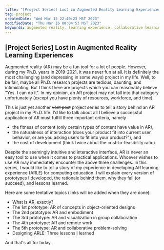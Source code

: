```yaml
---
title: "[Project Series] Lost in Augmented Reality Learning Experiences"
tag: project
createdDate: "Wed Mar 15 22:40:23 MST 2023"
modifiedDate: "Thu Mar 16 00:04:53 MST 2023"
keywords: augmented reality, learning experience, collaborative learning
---
```


## [Project Series] Lost in Augmented Reality Learning Experiences

Augmented reality (AR) may be a fun tool for a lot of people. However, during my Ph.D. years in 2019-2021, it was never fun at all. It is definitely the most challenging (and depressing in some ways) project in my life. Well, to be fair, maybe all Ph.D. research projects are tedious, daunting, and intimidating. But I think there are projects which you can reasonably believe "Yes. I can do it". In my opinion, an AR project may not fall into that category unfortunately (except you have plenty of resources, workforce, and time).

This is just yet another ~~vent post~~ project series to tell a story behind an AR project in my Ph.D. life. I'd like to talk about all I believe a successful application of AR must fulfill three important criteria, namely

* the fitness of content (only certain types of content have value in AR),
* the naturalness of interaction (does your product fit into current user behavior, or are you asking users to fit into your product?"), and
* the cost of development (think twice about the cost-to-feasibility ratio).

Despite the seemingly intuitive and interactive interface, AR is never an easy tool to use when it comes to practical applications. Whoever wishes to use AR may immediately encounter the above three challenges. In this series, I would like to tell a story of my experience in developing AR learning experience (ARLE) for computing education. I will explain every version of prototypes I developed, the rationale behind them, why they fail (or succeed), and lessons learned.

Here are some tentative topics (links will be added when they are done):

* What is AR, exactly?
* The 1st prototype: AR of concepts in object-oriented designs
* The 2nd prototype: AR and embodiment
* The 3rd prototype: AR and visualization in group collaboration
* The 4th prototype: AR and remote work
* The 5th prototype: AR and collaborative problem-solving
* Designing ARLE: Three lessons I learned

And that's all for today.
